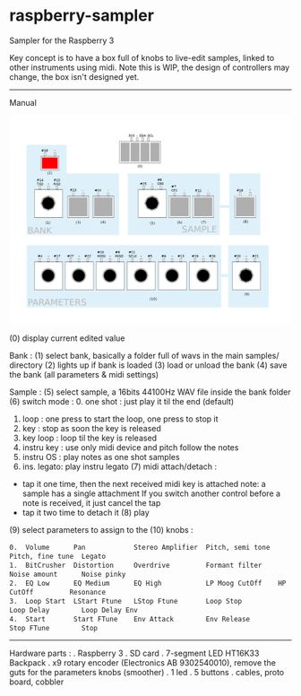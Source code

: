 # raspberry-sampler
Sampler for the Raspberry 3 

Key concept is to have a box full of knobs to live-edit samples, linked to other instruments using midi. 
Note this is WIP, the design of controllers may change, the box isn't designed yet. 


-----------------------------------

Manual 


![alt text](https://raw.githubusercontent.com/skarab/raspberry-sampler/master/schema.png)
 
(0) display current edited value 
 
Bank : 
(1) select bank, basically a folder full of wavs in the main samples/ directory 
(2) lights up if bank is loaded 
(3) load or unload the bank 
(4) save the bank (all parameters & midi settings) 
 
Sample : 
(5) select sample, a 16bits 44100Hz WAV file inside the bank folder 
(6) switch mode : 
   0. one shot   : just play it til the end (default) 
   1. loop       : one press to start the loop, one press to stop it 
   2. key        : stop as soon the key is released 
   3. key loop   : loop til the key is released 
   4. instru key : use only midi device and pitch follow the notes 
   5. instru OS  : play notes as one shot samples 
   6. ins. legato: play instru legato 
(7) midi attach/detach : 
   - tap it one time, then the next received midi key is attached 
     note: a sample has a single attachment 
     If you switch another control before a note is received, it just cancel the tap 
   - tap it two time to detach it 
(8) play 
 
(9) select parameters to assign to the (10) knobs : 
 
    0.  Volume      Pan            Stereo Amplifier  Pitch, semi tone  Pitch, fine tune  Legato
    1.  BitCrusher  Distortion     Overdrive         Formant filter    Noise amount      Noise pinky
    2.  EQ Low      EQ Medium      EQ High           LP Moog CutOff    HP CutOff         Resonance
    3.  Loop Start  LStart Ftune   LStop Ftune       Loop Stop         Loop Delay        Loop Delay Env
    4.  Start       Start FTune    Env Attack        Env Release       Stop FTune        Stop
 
 
-----------------------------------
 
Hardware parts : 
. Raspberry 3 
. SD card 
. 7-segment LED HT16K33 Backpack 
. x9 rotary encoder (Electronics AB 9302540010), remove the guts for the parameters knobs (smoother) 
. 1 led 
. 5 buttons 
. cables, proto board, cobbler 
 

